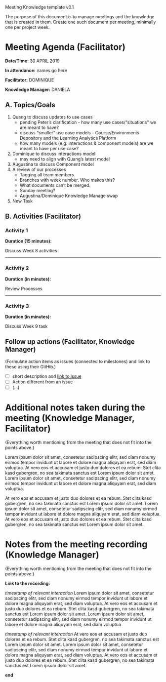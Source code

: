 Meeting Knowledge template v0.1

The purpose of this document is to manage meetings and the knowledge that is created in them. Create one such document per meeting, minimally one per project week.

# Meeting Agenda (Facilitator)

**Date/Time:** 30 APRIL 2019

**In attendance:** names go here 

**Facilitator:** DOMINIQUE 

**Knowledge Manager:** DANIELA

## A. Topics/Goals

1. Quang to discuss updates to use cases
    * pending Peter’s clarification - how many use cases/“situations" we are meant to have?
    * discuss “smaller” use case models -  Course/Environments Depository and the Learning Analytics Platform 
    * how many models (e.g. interactions & component models) are we meant to have per use case?
2. Dominique to discuss interactions model 
    * may need to align with Quang’s latest model
3. Augustina to discuss Component model
4. A review of our processes
    * Tagging all team members
    * Branches with week number. Who makes this?
    * What documents can’t be merged.
    * Sunday meeting?
    * Augustina/Dominique Knowledge Manage swap
5. New Task

## B. Activities (Facilitator)


### Activity 1
**Duration (15 minutes):**

Discuss Week 8 activities

********

### Activity 2
**Duration (in minutes):**

Review Processes


********

### Activity 3
**Duration (in minutes):**

Discuss Week 9 task


## Follow up actions (Facilitator, Knowledge Manager)

(Formulate action items as issues (connected to milestones) and link to these using their GitHib.)

- [ ] short description and [link to issue](https://github.sydney.edu.au/crli/EDPC5022-2019/issues/36)
- [ ] Action different from an issue
- [ ] (...)

# Additional notes taken during the meeting (Knowledge Manager, Facilitator)

(Everything worth mentioning from the meeting that does not fit into the points above.)

Lorem ipsum dolor sit amet, consetetur sadipscing elitr, sed diam nonumy eirmod tempor invidunt ut labore et dolore magna aliquyam erat, sed diam voluptua. At vero eos et accusam et justo duo dolores et ea rebum. Stet clita kasd gubergren, no sea takimata sanctus est Lorem ipsum dolor sit amet. Lorem ipsum dolor sit amet, consetetur sadipscing elitr, sed diam nonumy eirmod tempor invidunt ut labore et dolore magna aliquyam erat, sed diam voluptua.

At vero eos et accusam et justo duo dolores et ea rebum. Stet clita kasd gubergren, no sea takimata sanctus est Lorem ipsum dolor sit amet. Lorem ipsum dolor sit amet, consetetur sadipscing elitr, sed diam nonumy eirmod tempor invidunt ut labore et dolore magna aliquyam erat, sed diam voluptua. At vero eos et accusam et justo duo dolores et ea rebum. Stet clita kasd gubergren, no sea takimata sanctus est Lorem ipsum dolor sit amet.

# Notes from the meeting recording (Knowledge Manager)

(Everything worth mentioning from the meeting that does not fit into the points above.)

**Link to the recording:**

*timestamp of relevant interaction*
Lorem ipsum dolor sit amet, consetetur sadipscing elitr, sed diam nonumy eirmod tempor invidunt ut labore et dolore magna aliquyam erat, sed diam voluptua. At vero eos et accusam et justo duo dolores et ea rebum. Stet clita kasd gubergren, no sea takimata sanctus est Lorem ipsum dolor sit amet. Lorem ipsum dolor sit amet, consetetur sadipscing elitr, sed diam nonumy eirmod tempor invidunt ut labore et dolore magna aliquyam erat, sed diam voluptua.


*timestamp of relevant interaction*
At vero eos et accusam et justo duo dolores et ea rebum. Stet clita kasd gubergren, no sea takimata sanctus est Lorem ipsum dolor sit amet. Lorem ipsum dolor sit amet, consetetur sadipscing elitr, sed diam nonumy eirmod tempor invidunt ut labore et dolore magna aliquyam erat, sed diam voluptua. At vero eos et accusam et justo duo dolores et ea rebum. Stet clita kasd gubergren, no sea takimata sanctus est Lorem ipsum dolor sit amet.

**end**
